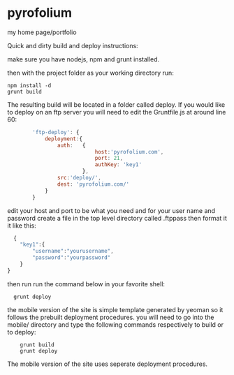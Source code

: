 pyrofolium
==========

my home page/portfolio

Quick and dirty build and deploy instructions:

make sure you have nodejs, npm and grunt installed.

then with the project folder as your working directory run:

```shell
npm install -d
grunt build
```
The resulting build will be located in a folder called deploy. 
If you would like to deploy on an ftp server you will need to edit the Gruntfile.js at around line 60: 

```js
		'ftp-deploy': {
			deployment:{
				auth:	{
							host:'pyrofolium.com',
							port: 21,
							authKey: 'key1'
						},
				src:'deploy/',
				dest: 'pyrofolium.com/'
			}
		}
```

edit your host and port to be what you need and for your user name and password create a file in the top level directory called .ftppass then format it it like this:

```js
  {
    "key1":{
        "username":"yourusername",
        "password":"yourpassword"
    }
}
```

then run run the command below in your favorite shell:

```shell
  grunt deploy
```

the mobile version of the site is simple template generated by yeoman so it follows the prebuilt deployment procedures. you will need to go into the mobile/ directory and type the following commands respectively to build or to deploy:

```shell
	grunt build
	grunt deploy
```



The mobile version of the site uses seperate deployment procedures. 

 
